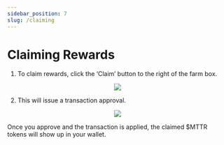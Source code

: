 ```yaml
---
sidebar_position: 7
slug: /claiming
---
```


# Claiming Rewards

1. To claim rewards, click the ‘Claim’ button to the right of the farm box.

<p align="center"><img src="/img/matterclaim.png" /></p>


2. This will issue a transaction approval.

<p align="center"><img src="/img/matterclaim2.png" /></p>


Once you approve and the transaction is applied, the claimed $MTTR tokens will show up in your wallet.
